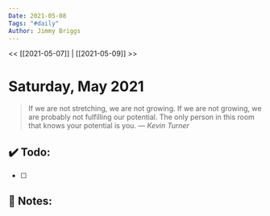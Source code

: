 ```yaml
---
Date: 2021-05-08
Tags: "#daily"
Author: Jimmy Briggs
---
```


<< [[2021-05-07]] | [[2021-05-09]] >>

# Saturday, May 2021

> If we are not stretching, we are not growing. If we are not growing, we are probably not fulfilling our potential. The only person in this room that knows your potential is you.
> &mdash; <cite>Kevin Turner </cite>


## ✔️ Todo:

- [ ] 

## 📝 Notes: